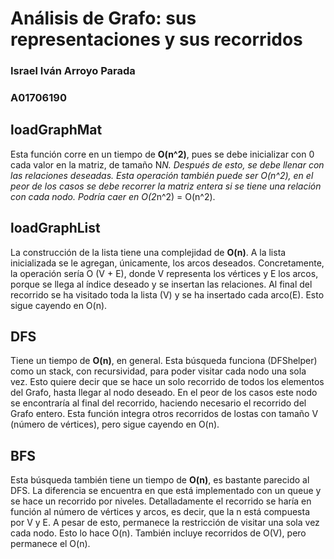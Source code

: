# Análisis de Grafo: sus representaciones y sus recorridos
### Israel Iván Arroyo Parada
### A01706190
## loadGraphMat
Esta función corre en un tiempo de **O(n^2)**, pues se debe inicializar con 0 cada valor en la matriz, de tamaño N*N. Después de esto, se debe llenar con las relaciones deseadas. Esta operación también puede ser O(n^2), en el peor de los casos se debe recorrer la matriz entera si se tiene una relación con cada nodo. Podría caer en O(2*n^2) = O(n^2).
## loadGraphList
La construcción de la lista tiene una complejidad de **O(n)**. A la lista inicializada se le agregan, únicamente, los arcos deseados. Concretamente, la operación sería O (V + E), donde V representa los vértices y E los arcos, porque se llega al índice deseado y se insertan las relaciones. Al final del recorrido se ha visitado toda la lista (V) y se ha insertado cada arco(E). Esto sigue cayendo en O(n).
## DFS
Tiene un tiempo de **O(n)**, en general. Esta búsqueda funciona (DFShelper) como un stack, con recursividad, para poder visitar cada nodo una sola vez. Esto quiere decir que se hace un solo recorrido de todos los elementos del Grafo, hasta llegar al nodo deseado. En el peor de los casos este nodo se encontraría al final del recorrido, haciendo necesario el recorrido del Grafo entero. Esta función integra otros recorridos de lostas con tamaño V (número de vértices), pero sigue cayendo en O(n).
## BFS
Esta búsqueda también tiene un tiempo de **O(n)**, es bastante parecido al DFS. La diferencia se encuentra en que está implementado con un queue y se hace un recorrido por niveles. Detalladamente el recorrido se haría en función al número de vértices y arcos, es decir, que la n está compuesta por V y E. A pesar de esto, permanece la restricción de visitar una sola vez cada nodo. Esto lo hace O(n). También incluye recorridos de O(V), pero permanece el O(n).

